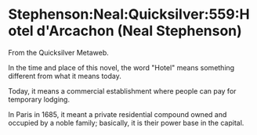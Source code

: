 
# Stephenson:Neal:Quicksilver:559:Hotel d'Arcachon (Neal Stephenson)

From the Quicksilver Metaweb.

In the time and place of this novel, the word "Hotel" means something different from what it means today. 

Today, it means a commercial establishment where people can pay for temporary lodging.

In Paris in 1685, it meant a private residential compound owned and occupied by a noble family; basically, it is their power base in the capital.
